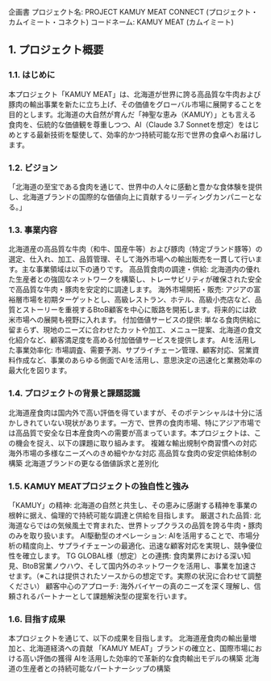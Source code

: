 企画書
プロジェクト名: PROJECT KAMUY MEAT CONNECT (プロジェクト・カムイミート・コネクト)
コードネーム: KAMUY MEAT (カムイミート)
## 1. プロジェクト概要
### 1.1. はじめに
本プロジェクト「KAMUY MEAT」は、北海道が世界に誇る高品質な牛肉および豚肉の輸出事業を新たに立ち上げ、その価値をグローバル市場に展開することを目的とします。北海道の大自然が育んだ「神聖な恵み（KAMUY）」とも言える食肉を、伝統的な価値観を尊重しつつ、AI（Claude 3.7 Sonnetを想定）をはじめとする最新技術を駆使して、効率的かつ持続可能な形で世界の食卓へお届けします。
### 1.2. ビジョン
「北海道の至宝である食肉を通じて、世界中の人々に感動と豊かな食体験を提供し、北海道ブランドの国際的な価値向上に貢献するリーディングカンパニーとなる。」
### 1.3. 事業内容
北海道産の高品質な牛肉（和牛、国産牛等）および豚肉（特定ブランド豚等）の選定、仕入れ、加工、品質管理、そして海外市場への輸出販売を一貫して行います。主な事業領域は以下の通りです。
高品質食肉の調達・供給: 北海道内の優れた生産者との強固なネットワークを構築し、トレーサビリティが確保された安全で高品質な牛肉・豚肉を安定的に調達します。
海外市場開拓・販売: アジアの富裕層市場を初期ターゲットとし、高級レストラン、ホテル、高級小売店など、品質とストーリーを重視するBtoB顧客を中心に販路を開拓します。将来的には欧米市場への展開も視野に入れます。
付加価値サービスの提供: 単なる食肉供給に留まらず、現地のニーズに合わせたカットや加工、メニュー提案、北海道の食文化紹介など、顧客満足度を高める付加価値サービスを提供します。
AIを活用した事業効率化: 市場調査、需要予測、サプライチェーン管理、顧客対応、営業資料作成など、事業のあらゆる側面でAIを活用し、意思決定の迅速化と業務効率の最大化を図ります。
### 1.4. プロジェクトの背景と課題認識
北海道産食肉は国内外で高い評価を得ていますが、そのポテンシャルは十分に活かしきれていない現状があります。一方で、世界の食肉市場、特にアジア市場では高品質で安全な日本産食肉への需要が高まっています。本プロジェクトは、この機会を捉え、以下の課題に取り組みます。
複雑な輸出規制や商習慣への対応
海外市場の多様なニーズへのきめ細やかな対応
高品質な食肉の安定供給体制の構築
北海道ブランドの更なる価値訴求と差別化
### 1.5. KAMUY MEATプロジェクトの独自性と強み
「KAMUY」の精神: 北海道の自然と共生し、その恵みに感謝する精神を事業の根幹に据え、倫理的で持続可能な調達と供給を目指します。
厳選された品質: 北海道ならではの気候風土で育まれた、世界トップクラスの品質を誇る牛肉・豚肉のみを取り扱います。
AI駆動型のオペレーション: AIを活用することで、市場分析の精度向上、サプライチェーンの最適化、迅速な顧客対応を実現し、競争優位性を確立します。
TG GLOBAL様（想定）との連携: 食肉業界における深い知見、BtoB営業ノウハウ、そして国内外のネットワークを活用し、事業を加速させます。（※これは提供されたソースからの想定です。実際の状況に合わせて調整ください）
顧客中心のアプローチ: 海外バイヤーの真のニーズを深く理解し、信頼されるパートナーとして課題解決型の提案を行います。
### 1.6. 目指す成果
本プロジェクトを通じて、以下の成果を目指します。
北海道産食肉の輸出量増加と、北海道経済への貢献
「KAMUY MEAT」ブランドの確立と、国際市場における高い評価の獲得
AIを活用した効率的で革新的な食肉輸出モデルの構築
北海道の生産者との持続可能なパートナーシップの構築